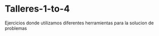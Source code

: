 # Talleres-1-to-4
Ejercicios donde utilizamos diferentes herramientas para la solucion de problemas
